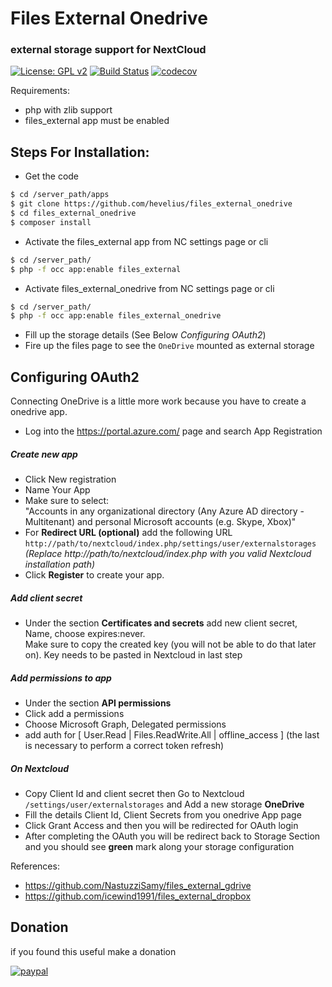 # Files External Onedrive
### external storage support for NextCloud

[![License: GPL v2](https://img.shields.io/badge/License-GPL%20v2-blue.svg)](https://www.gnu.org/licenses/old-licenses/gpl-2.0.en.html)
[![Build Status](https://travis-ci.org/hevelius/files_external_onedrive.svg?branch=master)](https://travis-ci.org/hevelius/files_external_onedrive)
[![codecov](https://codecov.io/gh/hevelius/files_external_onedrive/branch/master/graph/badge.svg?token=AnnDxRQkSj)](https://codecov.io/gh/hevelius/files_external_onedrive)

Requirements:
* php with zlib support
* files_external app must be enabled

## Steps For Installation:
- Get the code
```bash
$ cd /server_path/apps
$ git clone https://github.com/hevelius/files_external_onedrive
$ cd files_external_onedrive
$ composer install
```
- Activate the files_external app from NC settings page or cli
```bash
$ cd /server_path/
$ php -f occ app:enable files_external
```
- Activate files_external_onedrive from NC settings page or cli
```bash
$ cd /server_path/
$ php -f occ app:enable files_external_onedrive
```
- Fill up the storage details (See Below _Configuring OAuth2_)
- Fire up the files page to see the ```OneDrive``` mounted as external storage

## Configuring OAuth2
Connecting OneDrive is a little more work because you have to create a onedrive app. 
- Log into the https://portal.azure.com/ page and search App Registration

##### Create new app
- Click New registration 
- Name Your App
- Make sure to select:  
"Accounts in any organizational directory (Any Azure AD directory - Multitenant) and personal Microsoft accounts (e.g. Skype, Xbox)"
- For **Redirect URL (optional)** add the following URL ```http://path/to/nextcloud/index.php/settings/user/externalstorages``` _(Replace http://path/to/nextcloud/index.php with you valid Nextcloud installation path)_
- Click **Register** to create your app.

##### Add client secret
- Under the section **Certificates and secrets** add new client secret, Name, choose expires:never.  
Make sure to copy the created key (you will not be able to do that later on). Key needs to be pasted in Nextcloud in last step

##### Add permissions to app
- Under the section **API permissions**
- Click add a permissions 
- Choose  Microsoft Graph, Delegated permissions
- add auth for [ User.Read | Files.ReadWrite.All | offline_access ] (the last is necessary to perform a correct token refresh)

##### On Nextcloud
- Copy Client Id and client secret then Go to Nextcloud ```/settings/user/externalstorages``` and Add a new storage **OneDrive**
- Fill the details Client Id, Client Secrets from you onedrive App page
- Click Grant Access and then you will be redirected for OAuth login
- After completing the OAuth you will be redirect back to Storage Section and you should see **green** mark along your storage configuration

References:
* https://github.com/NastuzziSamy/files_external_gdrive
* https://github.com/icewind1991/files_external_dropbox

## Donation
if you found this useful make a donation

[![paypal](https://www.paypalobjects.com/en_US/IT/i/btn/btn_donateCC_LG.gif)](https://www.paypal.com/cgi-bin/webscr?cmd=_s-xclick&hosted_button_id=VUYAAKGJZB9U6)

